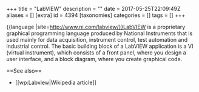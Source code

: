 +++
title = "LabVIEW"
description = ""
date = 2017-05-25T22:09:49Z
aliases = []
[extra]
id = 4394
[taxonomies]
categories = []
tags = []
+++

{{language
|site=http://www.ni.com/labview/}}LabVIEW is a proprietary graphical programming language produced by National Instruments that is used mainly for data acquisition, instrument control, test automation and industrial control.
The basic building block of a LabVIEW application is a VI (virtual instrument), which consists of a front panel, where you design a user interface, and a block diagram, where you create graphical code.

==See also==
* [[wp:Labview|Wikipedia article]]
